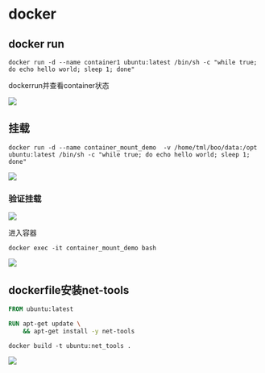 # docker

## docker run

```shell
docker run -d --name container1 ubuntu:latest /bin/sh -c "while true; do echo hello world; sleep 1; done"
```

dockerrun并查看container状态

![](https://moonstarimg.oss-cn-hangzhou.aliyuncs.com/picgo_img/20210706161504.png)



## 挂载

```shell
docker run -d --name container_mount_demo  -v /home/tml/boo/data:/opt ubuntu:latest /bin/sh -c "while true; do echo hello world; sleep 1; done"
```

![](https://moonstarimg.oss-cn-hangzhou.aliyuncs.com/picgo_img/20210706161820.png)

### 验证挂载

![](https://moonstarimg.oss-cn-hangzhou.aliyuncs.com/picgo_img/20210706163121.png)

进入容器

```shell
docker exec -it container_mount_demo bash
```
![](https://moonstarimg.oss-cn-hangzhou.aliyuncs.com/picgo_img/20210706162226.png)


## dockerfile安装net-tools

```dockerfile
FROM ubuntu:latest

RUN apt-get update \
    && apt-get install -y net-tools 
```

```
docker build -t ubuntu:net_tools . 
```

![](https://moonstarimg.oss-cn-hangzhou.aliyuncs.com/picgo_img/20210706162825.png)